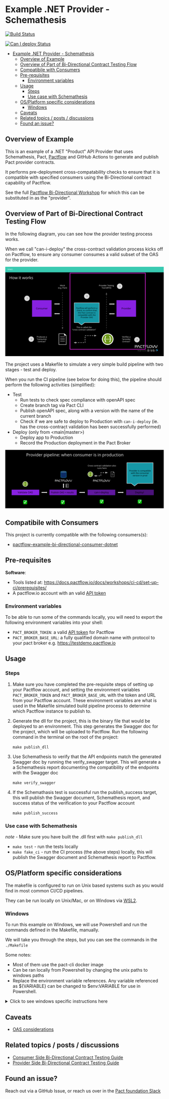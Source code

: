 # Example .NET Provider - Schemathesis

<!-- Build Badge -->

[![Build Status](https://github.com/pactflow/example-bi-directional-provider-dotnet/actions/workflows/build.yml/badge.svg)](https://github.com/pactflow/example-bi-directional-provider-dotnet/actions)

<!-- Can I Deploy Badge -->

[![Can I deploy Status](https://testdemo.pactflow.io/pacticipants/pactflow-example-bi-directional-provider-dotnet/branches/main/latest-version/can-i-deploy/to-environment/production/badge.svg)](https://testdemo.pactflow.io/pacticipants/pactflow-example-bi-directional-provider-dotnet/branches/main/latest-version/can-i-deploy/to-environment/production/badge)

- [Example .NET Provider - Schemathesis](#example-net-provider---schemathesis)
  - [Overview of Example](#overview-of-example)
  - [Overview of Part of Bi-Directional Contract Testing Flow](#overview-of-part-of-bi-directional-contract-testing-flow)
  - [Compatibile with Consumers](#compatibile-with-consumers)
  - [Pre-requisites](#pre-requisites)
    - [Environment variables](#environment-variables)
  - [Usage](#usage)
    - [Steps](#steps)
    - [Use case with Schemathesis](#use-case-with-schemathesis)
  - [OS/Platform specific considerations](#osplatform-specific-considerations)
    - [Windows](#windows)
  - [Caveats](#caveats)
  - [Related topics / posts / discussions](#related-topics--posts--discussions)
  - [Found an issue?](#found-an-issue)

## Overview of Example

<!-- Provider Overview -->

This is an example of a .NET "Product" API Provider that uses Schemathesis, Pact, [Pactflow](https://pactflow.io) and GitHub Actions to generate and publish Pact provider contracts.

It performs pre-deployment cross-compatability checks to ensure that it is compatible with specified consumers using the Bi-Directional contract capability of Pactflow.

<!-- General -->

See the full [Pactflow Bi-Directional Workshop](https://docs.pactflow.io/docs/workshops/bi-directional-contract-testing) for which this can be substituted in as the "provider".

## Overview of Part of Bi-Directional Contract Testing Flow

<!-- Provider Overview -->

In the following diagram, you can see how the provider testing process works.

When we call "can-i-deploy" the cross-contract validation process kicks off on Pactflow, to ensure any consumer consumes a valid subset of the OAS for the provider.

![Provider Test](docs/provider-scope.png "Provider Test")

The project uses a Makefile to simulate a very simple build pipeline with two stages - test and deploy.

When you run the CI pipeline (see below for doing this), the pipeline should perform the following activities (simplified):

* Test
  * Run tests to check spec compliance with openAPI spec
  * Create branch tag via Pact CLI
  * Publish openAPI spec, along with a version with the name of the current branch
  * Check if we are safe to deploy to Production with `can-i-deploy` (ie. has the cross-contract validation has been successfully performed)
* Deploy (only from <main|master>)
  * Deploy app to Production
  * Record the Production deployment in the Pact Broker

![Provider Pipeline](docs/provider-pipeline.png "Provider Pipeline")


## Compatibile with Consumers

<!-- Consumer Compatability -->

This project is currently compatible with the following consumers(s):

<!-- * [pactflow-example-bi-directional-consumer-nock](https://github.com/pactflow/example-bi-directional-consumer-nock)
* [pactflow-example-bi-directional-consumer-msw](https://github.com/pactflow/example-bi-directional-consumer-msw)
* [pactflow-example-bi-directional-consumer-wiremock](https://github.com/pactflow/example-bi-directional-consumer-wiremock)
* [pactflow-example-bi-directional-consumer-mountebank](https://github.com/pactflow/example-bi-directional-consumer-mountebank) -->
* [pactflow-example-bi-directional-consumer-dotnet](https://github.com/pactflow/example-bi-directional-consumer-dotnet)

<!-- See [Environment variables](#environment-variables) on how to set these up -->

  
## Pre-requisites

**Software**:

- Tools listed at: https://docs.pactflow.io/docs/workshops/ci-cd/set-up-ci/prerequisites/
- A pactflow.io account with an valid [API token](https://docs.pactflow.io/docs/getting-started/#configuring-your-api-token)

### Environment variables

To be able to run some of the commands locally, you will need to export the following environment variables into your shell:

- `PACT_BROKER_TOKEN`: a valid [API token](https://docs.pactflow.io/docs/getting-started/#configuring-your-api-token) for Pactflow
- `PACT_BROKER_BASE_URL`: a fully qualified domain name with protocol to your pact broker e.g. https://testdemo.pactflow.io
  
## Usage

### Steps

  1. Make sure you have completed the pre-requisite steps of setting up your Pactflow account, and setting the environment variables `PACT_BROKER_TOKEN` and `PACT_BROKER_BASE_URL` with the token and URL from your Pactflow account. These environment variables are what is used in the Makefile simulated build pipeline process to determine which Pactflow instance to publish to.

  2. Generate the dll for the project, this is the binary file that would be deployed to an environment. This step generates the Swagger doc for the project, which will be uploaded to Pactflow. Run the following command in the terminal on the root of the project:

      `make publish_dll`

  3. Use Schemathesis to verify that the API endpoints match the generated Swagger doc by running the verify_swagger target. This will generate a a Schemathesis report documenting the compatibility of the endpoints with the Swagger doc

      `make verify_swagger`

  4. If the Schemathasis test is successful run the publish_success target, this will publish the Swagger document, Schemathesis report, and success status of the verification to your Pactflow account

      `make publish_success`

### Use case with Schemathesis

_note_ - Make sure you have built the .dll first with `make publish_dll`

* `make test` - run the tests locally
* `make fake_ci` - run the CI process (the above steps) locally, this will publish the Swagger document and Schemathesis report to Pactflow.

## OS/Platform specific considerations

The makefile is configured to run on Unix based systems such as you would find in most common CI/CD pipelines. 

They can be run locally on Unix/Mac, or on Windows via [WSL2](https://docs.microsoft.com/en-us/windows/wsl/install). 

### Windows 

To run this example on Windows, we will use Powershell and run the commands defined in the Makefile, manually.

We will take you through the steps, but you can see the commands in the `./Makefile`

Some notes:

* Most of them use the pact-cli docker image
* Can be ran locally from Powershell by changing the unix paths to windows paths
* Replace the environment variable references. Any variable referenced as ${VARIABLE} can be changed to $env:VARIABLE for use in Powershell.

<details>
  <summary>Click to see windows specific instructions here</summary>


  1. Publish the example in Visual Studio, or by using the dotnet CLI to run `dotnet publish` in the same directory as the example solution. This will generate a .dll and also generates the swagger doc.

  2. Next we can use Schemathesis to test the API against our generated swagger doc. Start the example project in Visual Studio or via dotnet cli from the project root:

      ```
      dotnet run --project .\example-bi-directional-provider-dotnet
      ```
      In powershell in the root directory (you'll need a new window if you are using dotnet CLI to run the app) use docker run to perform the Schemathesis test. This will check the API implements the swagger doc accurately and output the results to report.txt. Once this is generated the API can be shut down again

      ```
      docker run --net="host" schemathesis/schemathesis:stable run --stateful=links --checks all http://host.docker.internal:9000/swagger/v1/swagger.json > report.txt
      ```

  3. Now that the Swagger doc is generated and verified the contract can be published to Pactflow. The easiest way to do this via windows is using postman to make an HTTP PUT request to the Pactflow provider contract API endpoint. First base64 encode the report and swagger docs. This can be done in powershell using the following commands:
      ```
      [convert]::ToBase64String((Get-Content -path "src/example-bi-directional-provider-dotnet/swagger.json" -Encoding byte))
      ```

      ```
      [Convert]::ToBase64String([System.Text.Encoding]::UTF8.GetBytes((Get-Content -path "report.txt")))  
      ```
      Open postman and create a new PUT request to the provider contracts endpoint, the git_commit section will be used as the version for the provider contract.

      `https://<your_pactflow_url/contracts/provider/<providerName>/version/<git_commit>`

      In the Authorization section select Bearer Token and add the read/write token from your Pactflow account.
      In the headers tab also set the "content-type" header to "application/json".
      In the body tab select "raw" and "JSON" as the content type.

      The format for the body is as follows, paster in your encoded report and swagger doc content as shown.

      ```
      {
          "content":"<swagger doc encoded content here>",
          "contractType": "oas",
          "contentType": "application/yaml",
          "verificationResults": {
              "success": true,
              "content": "<report.txt encoded content here>",
              "contentType": "text/plain"	,
              "verifier": "Schematheis"
          }

      }
      ```
      Send the request and when you have a 200 response the provider contract will be visible in your Pactflow account.

  4. Check can-i-deploy to see if your provider contract is compatible with current consumers. 
   
   In Powershell 
   
   * set the environment variable $env:PACTICIPANT to the name of the provider in the url for step 3.
   
  5. Set the environment variable $env:GIT_COMMIT to the same thing as in step 3.

      This tells pactflow which provider contract and version to perform the can-i-deploy check on.
      
       Run the can-i-deploy check using the pact-cli docker container:

      ```
      docker run --rm -v <path_to_project_root>:<path_to_project_root> -e PACT_BROKER_BASE_URL -e PACT_BROKER_TOKEN pactfoundation/pact-cli broker can-i-deploy --pacticipant $env:PACTICIPANT --version $env:GIT_COMMIT --to-environment production
      ```

</details>


## Caveats

- [OAS considerations](https://docs.pactflow.io/docs/bi-directional-contract-testing/contracts/oas#considerations)

## Related topics / posts / discussions

- [Consumer Side Bi-Directional Contract Testing Guide](https://docs.pactflow.io/docs/bi-directional-contract-testing/consumer)
- [Provider Side Bi-Directional Contract Testing Guide](https://docs.pactflow.io/docs/bi-directional-contract-testing/provider)

## Found an issue?

Reach out via a GitHub Issue, or reach us over in the [Pact foundation Slack](https://slack.pact.io)
